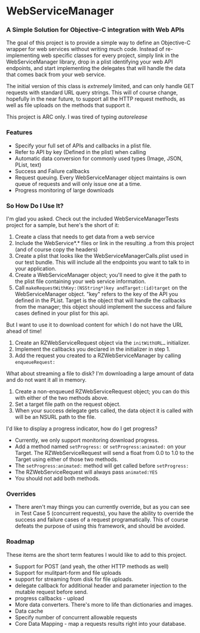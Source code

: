 # WebServiceManager

### A Simple Solution for Objective-C integration with Web APIs

The goal of this project is to provide a simple way to define an Objective-C wrapper for web services without writing much code. Instead of re-implementing web specific classes for every project, simply link in the WebServiceManager library, drop in a plist identifying your web API endpoints, and start implementing the delegates that will handle the data that comes back from your web service. 

The initial version of this class is _extremely_ limited, and can only handle GET requests with standard URL query strings. This will of course change, hopefully in the near future, to support all the HTTP request methods, as well as file uploads on the methods that support it. 

This project is ARC only. I was tired of typing *autorelease*

### Features
* Specify your full set of APIs and callbacks in a plist file. 
* Refer to API by key (Defined in the plist) when calling
* Automatic data conversion for commonly used types (Image, JSON, PList, text)
* Success and Failure callbacks
* Request queuing. Every WebServiceManager object maintains is own queue of requests and will only issue one at a time. 
* Progress monitoring of large downloads

### So How Do I Use It?
I'm glad you asked. Check out the included WebServiceManagerTests project for a sample, but here's the short of it:

1. Create a class that needs to get data from a web service
2. Include the WebService*.* files or link in the resulting .a from this project (and of course copy the headers)
3. Create a plist that looks like the WebServiceManagerCalls.plist used in our test bundle. This will include all the endpoints you want to talk to in your application.
4. Create a WebServiceManager object; you'll need to give it the path to the plist file containing your web service information.
5. Call `makeRequestWithKey:(NSString*)key andTarget:(id)target` on the WebServiceManager object. "key" refers to the key of the API you defined in the PList. Target is the object that will handle the callbacks from the manager; this object should implement the success and failure cases defined in your plist for this api. 

But I want to use it to download content for which I do not have the URL ahead of time!

1. Create an RZWebServiceRequest object via the `initWithURL…` initializer. 
2. Implement the callbacks you declared in the initializer in step 1.
3. Add the request you created to a RZWebServiceManager by calling `enqueueRequest:`

What about streaming a file to disk? I'm downloading a large amount of data and do not want it all in memory.

1. Create a non-enqueued RZWebServiceRequest object; you can do this with either of the two methods above.
2. Set a target file path on the request object.
3. When your success delegate gets called, the data object it is called with will be an NSURL path to the file. 


I'd like to display a progress indicator, how do I get progress?

* Currently, we only support monitoring download progress.
* Add a method named `setProgress:` or `setProgress:animated:` on your Target. The RZWebServiceRequest will send a float from 0.0 to 1.0 to the Target using either of those two methods. 
* The `setProgress:animated:` method will get called before `setProgress:`
* The RZWebServiceRequest will always pass `animated:YES`
* You should not add both methods.


### Overrides
* There aren't may things you can currently override, but as you can see in Test Case 5 (concurrent requests), you have the ability to override the success and failure cases of a request programatically. This of course defeats the purpose of using this framework, and should be avoided. 

### Roadmap
These items are the short term features I would like to add to this project. 

* Support for POST (and yeah, the other HTTP methods as well)
* Support for mulitpart-form and file uploads
* support for streaming from disk for file uploads. 
* delegate callback for additional header and parameter injection to the mutable request before send.
* progress callbacks - upload
* More data converters. There's more to life than dictionaries and images.
* Data cache
* Specify number of concurrent allowable requests
* Core Data Mapping - map a requests results right into your database. 
